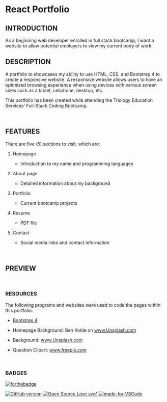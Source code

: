 # React Portfolio

## INTRODUCTION

As a beginning web developer enrolled in full stack bootcamp, I want a website to allow potential employers to view my current body of work.

## DESCRIPTION

A portfolio to showcases my ability to use HTML, CSS, and Bootstrap 4 to create a responsive website.
 A responsive website allows users to have an optimized browsing experience when using devices with various screen sizes such as a tablet, cellphone, desktop, etc.

This portfolio has been created while attending the Triology Education Services' Full-Stack Coding Bootcamp.

<br>

## FEATURES

There are five (5) sections to visit, which are:

1. Homepage
    - Introduction to my name and programming languages

2. About page
    - Detailed information about my background

3. Portfolio
    - Current bootcamp projects

4. Resume
    - PDF file

5. Contact
    - Social media links and contact information
    

<br>

## PREVIEW



<br>

### RESOURCES
The following programs and websites were used to code the pages within this portfolio:

- [Bootstrap 4](https://www.getbootstrap.com) 

- Homepage Background: Ben Kolde on www.Unsplash.com

- Background: www.Unsplash.com

- Question Clipart: www.freepik.com


<br>

### BADGES
[![forthebadge](https://forthebadge.com/images/badges/check-it-out.svg)](https://lturner19.github.io/professional_portfolio/)

[![GitHub version](https://badge.fury.io/gh/Naereen%2FStrapDown.js.svg)](https://github.com/Naereen/StrapDown.js)
[![Open Source Love svg1](https://badges.frapsoft.com/os/v1/open-source.svg?v=103)](https://github.com/ellerbrock/open-source-badges/)
[![made-for-VSCode](https://img.shields.io/badge/Made%20for-VSCode-1f425f.svg)](https://code.visualstudio.com/)


